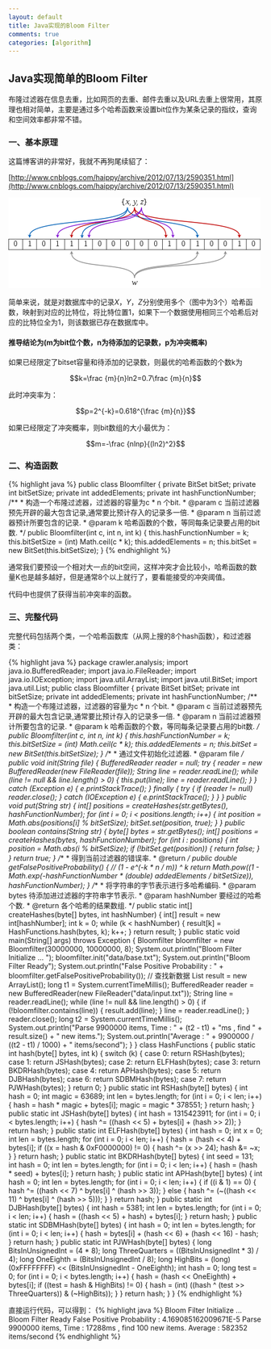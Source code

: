 ```yaml
---
layout: default
title: Java实现的Bloom Filter
comments: true
categories: [algorithm]
---
```

## Java实现简单的Bloom Filter

布隆过滤器在信息去重，比如网页的去重、邮件去重以及URL去重上很常用，其原理也相对简单，主要是通过多个哈希函数来设置bit位作为某条记录的指纹，查询和空间效率都非常不错。

### 一、基本原理
这篇博客讲的非常好，我就不再狗尾续貂了：

[http://www.cnblogs.com/haippy/archive/2012/07/13/2590351.html](http://www.cnblogs.com/haippy/archive/2012/07/13/2590351.html)

![bloom filter](/images/algorithm/3-4/bloomfilter.png)

简单来说，就是对数据库中的记录$X，Y，Z$分别使用多个（图中为3个）哈希函数，映射到对应的比特位，将比特位置1，如果下一个数据使用相同三个哈希后对应的比特位全为1，则该数据已存在数据库中。

#### 推导结论为(m为bit位个数，n为待添加的记录数，p为冲突概率)
如果已经限定了bitset容量和待添加的记录数，则最优的哈希函数的个数k为

$$k=\frac {m}{n}ln2=0.7\frac {m}{n}$$

此时冲突率为：

$$p=2^{-k}=0.618^{\frac {m}{n}}$$

如果已经限定了冲突概率，则bit数组的大小最优为：

$$m=-\frac {nlnp}{(ln2)^2}$$

### 二、构造函数
{% highlight java %}
public class Bloomfilter {
    private BitSet bitSet;
    private int bitSetSize;
    private int addedElements;
    private int hashFunctionNumber;
    /**
     * 构造一个布隆过滤器，过滤器的容量为c * n 个bit.
     * @param c 当前过滤器预先开辟的最大包含记录,通常要比预计存入的记录多一倍.
     * @param n 当前过滤器预计所要包含的记录.
     * @param k 哈希函数的个数，等同每条记录要占用的bit数.
     */
    public Bloomfilter(int c, int n, int k) {
        this.hashFunctionNumber = k;
        this.bitSetSize = (int) Math.ceil(c * k);
        this.addedElements = n;
        this.bitSet = new BitSet(this.bitSetSize);
    }
{% endhighlight %}

通常我们要预设一个相对大一点的bit空间，这样冲突才会比较小，哈希函数的数量K也是越多越好，但是通常8个以上就行了，要看能接受的冲突阈值。

代码中也提供了获得当前冲突率的函数。

### 三、完整代码
完整代码包括两个类，一个哈希函数库（从网上搜的8个hash函数），和过滤器类：

{% highlight java %}
package crawler.analysis;
import java.io.BufferedReader;
import java.io.FileReader;
import java.io.IOException;
import java.util.ArrayList;
import java.util.BitSet;
import java.util.List;
public class Bloomfilter {
    private BitSet bitSet;
    private int bitSetSize;
    private int addedElements;
    private int hashFunctionNumber;
    /**
     * 构造一个布隆过滤器，过滤器的容量为c * n 个bit.
     * @param c 当前过滤器预先开辟的最大包含记录,通常要比预计存入的记录多一倍.
     * @param n 当前过滤器预计所要包含的记录.
     * @param k 哈希函数的个数，等同每条记录要占用的bit数.
     */
    public Bloomfilter(int c, int n, int k) {
        this.hashFunctionNumber = k;
        this.bitSetSize = (int) Math.ceil(c * k);
        this.addedElements = n;
        this.bitSet = new BitSet(this.bitSetSize);
    }
    /**
     * 通过文件初始化过滤器.
     * @param file
     */
    public void init(String file) {
        BufferedReader reader = null;
        try {
            reader = new BufferedReader(new FileReader(file));
            String line = reader.readLine();
            while (line != null && line.length() > 0) {
                this.put(line);
                line = reader.readLine();
            }
        } catch (Exception e) {
            e.printStackTrace();
        } finally {
            try {
                if (reader != null) reader.close();
            } catch (IOException e) {
                e.printStackTrace();
            }
        }
    }
    public void put(String str) {
        int[] positions = createHashes(str.getBytes(), hashFunctionNumber);
        for (int i = 0; i < positions.length; i++) {
            int position = Math.abs(positions[i] % bitSetSize);
            bitSet.set(position, true);
        }
    }
    public boolean contains(String str) {
        byte[] bytes = str.getBytes();
        int[] positions = createHashes(bytes, hashFunctionNumber);
        for (int i : positions) {
            int position = Math.abs(i % bitSetSize);
            if (!bitSet.get(position)) {
                return false;
            }
        }
        return true;
    }
    /**
     * 得到当前过滤器的错误率.
     * @return
     */
    public double getFalsePositiveProbability() {
        // (1 - e^(-k * n / m)) ^ k
        return Math.pow((1 - Math.exp(-hashFunctionNumber * (double) addedElements / bitSetSize)),
                hashFunctionNumber);
    }
    /**
     * 将字符串的字节表示进行多哈希编码.
     * @param bytes 待添加进过滤器的字符串字节表示.
     * @param hashNumber 要经过的哈希个数.
     * @return 各个哈希的结果数组.
     */
    public static int[] createHashes(byte[] bytes, int hashNumber) {
        int[] result = new int[hashNumber];
        int k = 0;
        while (k < hashNumber) {
            result[k] = HashFunctions.hash(bytes, k);
            k++;
        }
        return result;
    }
    public static void main(String[] args) throws Exception {
        Bloomfilter bloomfilter = new Bloomfilter(30000000, 10000000, 8);
        System.out.println("Bloom Filter Initialize ... ");
        bloomfilter.init("data/base.txt");
        System.out.println("Bloom Filter Ready");
        System.out.println("False Positive Probability : "
                + bloomfilter.getFalsePositiveProbability());
        // 查找新数据
        List<String> result = new ArrayList<String>();
        long t1 = System.currentTimeMillis();
        BufferedReader reader = new BufferedReader(new FileReader("data/input.txt"));
        String line = reader.readLine();
        while (line != null && line.length() > 0) {
            if (!bloomfilter.contains(line)) {
                result.add(line);
            }
            line = reader.readLine();
        }
        reader.close();
        long t2 = System.currentTimeMillis();
        System.out.println("Parse 9900000 items, Time : " + (t2 - t1) + "ms , find "
                + result.size() + " new items.");
        System.out.println("Average : " + 9900000 / ((t2 - t1) / 1000) + " items/second");
    }
}
class HashFunctions {
    public static int hash(byte[] bytes, int k) {
        switch (k) {
            case 0:
                return RSHash(bytes);
            case 1:
                return JSHash(bytes);
            case 2:
                return ELFHash(bytes);
            case 3:
                return BKDRHash(bytes);
            case 4:
                return APHash(bytes);
            case 5:
                return DJBHash(bytes);
            case 6:
                return SDBMHash(bytes);
            case 7:
                return PJWHash(bytes);
        }
        return 0;
    }
    public static int RSHash(byte[] bytes) {
        int hash = 0;
        int magic = 63689;
        int len = bytes.length;
        for (int i = 0; i < len; i++) {
            hash = hash * magic + bytes[i];
            magic = magic * 378551;
        }
        return hash;
    }
    public static int JSHash(byte[] bytes) {
        int hash = 1315423911;
        for (int i = 0; i < bytes.length; i++) {
            hash ^= ((hash << 5) + bytes[i] + (hash >> 2));
        }
        return hash;
    }
    public static int ELFHash(byte[] bytes) {
        int hash = 0;
        int x = 0;
        int len = bytes.length;
        for (int i = 0; i < len; i++) {
            hash = (hash << 4) + bytes[i];
            if ((x = hash & 0xF0000000) != 0) {
                hash ^= (x >> 24);
                hash &= ~x;
            }
        }
        return hash;
    }
    public static int BKDRHash(byte[] bytes) {
        int seed = 131;
        int hash = 0;
        int len = bytes.length;
        for (int i = 0; i < len; i++) {
            hash = (hash * seed) + bytes[i];
        }
        return hash;
    }
    public static int APHash(byte[] bytes) {
        int hash = 0;
        int len = bytes.length;
        for (int i = 0; i < len; i++) {
            if ((i & 1) == 0) {
                hash ^= ((hash << 7) ^ bytes[i] ^ (hash >> 3));
            } else {
                hash ^= (~((hash << 11) ^ bytes[i] ^ (hash >> 5)));
            }
        }
        return hash;
    }
    public static int DJBHash(byte[] bytes) {
        int hash = 5381;
        int len = bytes.length;
        for (int i = 0; i < len; i++) {
            hash = ((hash << 5) + hash) + bytes[i];
        }
        return hash;
    }
    public static int SDBMHash(byte[] bytes) {
        int hash = 0;
        int len = bytes.length;
        for (int i = 0; i < len; i++) {
            hash = bytes[i] + (hash << 6) + (hash << 16) - hash;
        }
        return hash;
    }
    public static int PJWHash(byte[] bytes) {
        long BitsInUnsignedInt = (4 * 8);
        long ThreeQuarters = ((BitsInUnsignedInt * 3) / 4);
        long OneEighth = (BitsInUnsignedInt / 8);
        long HighBits = (long) (0xFFFFFFFF) << (BitsInUnsignedInt - OneEighth);
        int hash = 0;
        long test = 0;
        for (int i = 0; i < bytes.length; i++) {
            hash = (hash << OneEighth) + bytes[i];
            if ((test = hash & HighBits) != 0) {
                hash = (int) ((hash ^ (test >> ThreeQuarters)) & (~HighBits));
            }
        }
        return hash;
    }
}
{% endhighlight %}

直接运行代码，可以得到：
{% highlight java %}
Bloom Filter Initialize ...
Bloom Filter Ready
False Positive Probability : 4.169085162009671E-5
Parse 9900000 items, Time : 17288ms , find 100 new items.
Average : 582352 items/second
{% endhighlight %}


